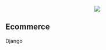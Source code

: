 <p align="center"><img src="https://i.mdhtcdn.net/moldavianheart/logo/mdht@300.png"></p>

## Ecommerce

Django
